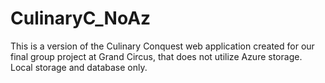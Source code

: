 # CulinaryC_NoAz
This is a version of the Culinary Conquest web application created for our final group project at Grand Circus, that does not utilize Azure storage.  Local storage and database only. 
